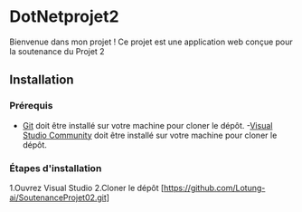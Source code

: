 # DotNetprojet2
Bienvenue dans mon projet ! Ce projet est une application web conçue pour la soutenance du Projet 2

## Installation

### Prérequis
- [Git]([https://git-scm.com/](https://git-scm.com/downloads)) doit être installé sur votre machine pour cloner le dépôt.
-[Visual Studio Community]([https://visualstudio.microsoft.com/fr/downloads/]) doit être installé sur votre machine pour cloner le dépôt.

### Étapes d'installation
1.Ouvrez Visual Studio
2.Cloner le dépôt [https://github.com/Lotung-ai/SoutenanceProjet02.git]


